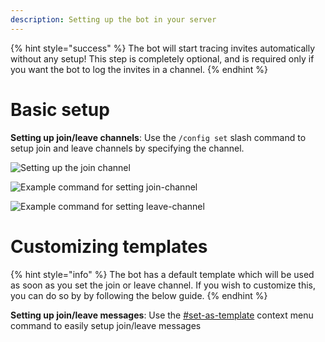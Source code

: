 ```yaml
---
description: Setting up the bot in your server
---
```


{% hint style="success" %}
The bot will start tracing invites automatically without any setup!
This step is completely optional, and is required only if you want the bot to log the invites in a channel. 
{% endhint %}

# Basic setup

**Setting up join/leave channels**: Use the `/config set` slash command to setup join and leave channels by specifying the channel.

![Setting up the join channel](https://i.imgur.com/kWe5qjX.gif)

![Example command for setting join-channel](https://i.imgur.com/nmF3XTD.png)

![Example command for setting leave-channel](https://i.imgur.com/YHx8BcL.png)

# Customizing templates

{% hint style="info" %}
The bot has a default template which will be used as soon as you set the join or leave channel.
If you wish to customize this, you can do so by by following the below guide.
{% endhint %}

**Setting up join/leave messages**: Use the [#set-as-template](commands/config.md#set-as-template "mention") context menu command to easily setup join/leave messages